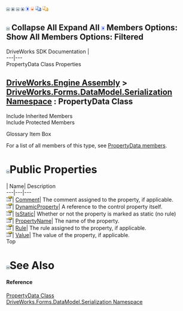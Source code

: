 ![](dotnetimages/collapse.gif) ![](dotnetimages/expand.gif) ![](dotnetimages/collapse.gif) ![](dotnetimages/expand.gif) ![](dotnetimages/drpdown.gif) ![](dotnetimages/drpdown_orange.gif) ![](dotnetimages/copycode.gif) ![](dotnetimages/copycodeHighlight.gif)

![](dotnetimages/collapse.gif) Collapse All Expand All ![](dotnetimages/drpdown.gif) Members Options: Show All  Members Options: Filtered   
---  
DriveWorks SDK Documentation  |   
---|---  
PropertyData Class Properties   
  
[DriveWorks.Engine Assembly](topic2156.md) > [DriveWorks.Forms.DataModel.Serialization Namespace](topic9591.md) : PropertyData Class  
---  
  
Include Inherited Members    
Include Protected Members    


Glossary Item Box

For a list of all members of this type, see [PropertyData members](topic9612.md).

# ![](dotnetimages/collapse.gif)Public Properties

| Name| Description  
---|---|---  
![Public Property](dotnetimages/publicProperty.gif)| [Comment](topic9619.md)| The comment assigned to the property, if applicable.   
![Public Property](dotnetimages/publicProperty.gif)| [DynamicProperty](topic9620.md)| A reference to the control property itself.   
![Public Property](dotnetimages/publicProperty.gif)| [IsStatic](topic9621.md)| Whether or not the property is marked as static (no rule)   
![Public Property](dotnetimages/publicProperty.gif)| [PropertyName](topic9622.md)| The name of the property.   
![Public Property](dotnetimages/publicProperty.gif)| [Rule](topic9623.md)| The rule assigned to the property, if applicable.   
![Public Property](dotnetimages/publicProperty.gif)| [Value](topic9624.md)| The value of the property, if applicable.   
Top

# ![](dotnetimages/collapse.gif)See Also

#### Reference

[PropertyData Class](topic9611.md)   
[DriveWorks.Forms.DataModel.Serialization Namespace](topic9591.md)


